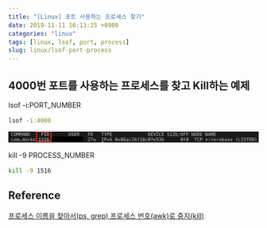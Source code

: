 ```yaml
---
title: "[Linux] 포트 사용하는 프로세스 찾기"
date: 2019-11-11 16:13:25 +0900
categories: "linux"
tags: [linux, lsof, port, process]
slug: linux/lsof-port-process
---
```


## 4000번 포트를 사용하는 프로세스를 찾고 Kill하는 예제

lsof -i:PORT_NUMBER

```sh
lsof -i:4000
```

![/images/lsof.png](/images/lsof.png)

kill -9 PROCESS_NUMBER

```sh
kill -9 1516
```

## Reference

[프로세스 이름을 찾아서(ps, grep) 프로세스 번호(awk)로 중지(kill)](https://qvil.github.io/linux/ps-kill-grep-awk/)
